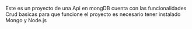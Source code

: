 Este es un proyecto de una Api en mongDB
cuenta con las funcionalidades Crud basicas
para que funcione el proyecto es necesario tener instalado Mongo y Node.js
